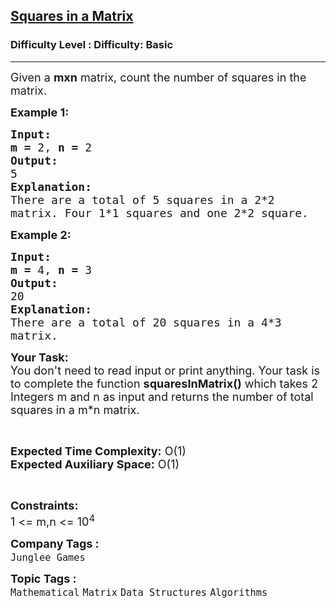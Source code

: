 <h2><a href="https://www.geeksforgeeks.org/problems/squares-in-a-matrix5716/1?page=1&category=Matrix&difficulty=Basic&sortBy=submissions">Squares in a Matrix</a></h2><h3>Difficulty Level : Difficulty: Basic</h3><hr><div class="problems_problem_content__Xm_eO"><p><span style="font-size: 18px;">Given a <strong>mxn</strong> matrix, count the number of squares in the matrix. </span></p>
<p><span style="font-size: 18px;"><strong>Example 1:</strong></span></p>
<pre><span style="font-size: 18px;"><strong>Input:</strong></span>
<span style="font-size: 18px;"><strong>m = </strong>2, <strong>n = </strong>2</span>
<span style="font-size: 18px;"><strong>Output:</strong></span>
<span style="font-size: 18px;">5</span>
<span style="font-size: 18px;"><strong>Explanation:</strong></span>
<span style="font-size: 18px;">There are a total of 5 squares in a 2*2
matrix. Four 1*1 squares and one 2*2 square.</span></pre>
<p><span style="font-size: 18px;"><strong>Example 2:</strong></span></p>
<pre><span style="font-size: 18px;"><strong>Input:</strong></span>
<span style="font-size: 18px;"><strong>m = </strong>4, <strong>n = </strong>3</span>
<span style="font-size: 18px;"><strong>Output:</strong></span>
<span style="font-size: 18px;">20</span>
<span style="font-size: 18px;"><strong>Explanation:</strong></span>
<span style="font-size: 18px;">There are a total of 20 squares in a 4*3
matrix. </span></pre>
<p><span style="font-size: 18px;"><strong>Your Task:</strong><br>You don't need to read input or print anything. Your task is to complete the function <strong>squaresInMatrix()</strong> which takes 2 Integers m and n as input and returns the number of total squares in a m*n matrix.</span></p>
<p>&nbsp;</p>
<p><span style="font-size: 18px;"><strong>Expected Time Complexity:</strong> O(1)<br><strong>Expected Auxiliary Space:</strong> O(1)</span></p>
<p>&nbsp;</p>
<p><span style="font-size: 18px;"><strong>Constraints:</strong></span><br><span style="font-size: 18px;">1 &lt;= m,n &lt;= 10<sup>4</sup></span></p></div><p><span style=font-size:18px><strong>Company Tags : </strong><br><code>Junglee Games</code>&nbsp;<br><p><span style=font-size:18px><strong>Topic Tags : </strong><br><code>Mathematical</code>&nbsp;<code>Matrix</code>&nbsp;<code>Data Structures</code>&nbsp;<code>Algorithms</code>&nbsp;